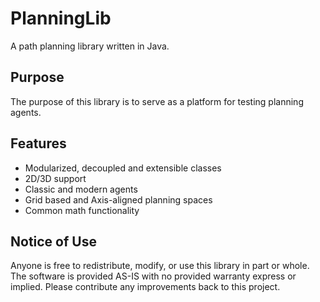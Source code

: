 # PlanningLib
A path planning library written in Java.
## Purpose
The purpose of this library is to serve as a platform for testing planning agents.
## Features
+ Modularized, decoupled and extensible classes
+ 2D/3D support
+ Classic and modern agents
+ Grid based and Axis-aligned planning spaces
+ Common math functionality
## Notice of Use
Anyone is free to redistribute, modify, or use this library in part or whole. The software is provided AS-IS with no provided warranty express or implied. Please contribute any improvements back to this project.
